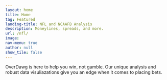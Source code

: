 ```yaml
---
layout: home
title: Home
tag: Featured
landing-title: NFL and NCAAFB Analysis
description: Moneylines, spreads, and more. 
url: /nfl/
image: 
nav-menu: true
author: null
show_tile: false
---
```


OverDawg is here to help you win, not gamble. Our unique analysis and robust data visuliazations give you an edge when it comes to placing bets.
